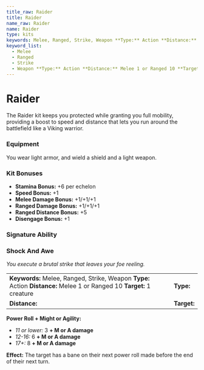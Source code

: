 ```yaml
---
title_raw: Raider
title: Raider
name_raw: Raider
name: Raider
type: kits
keywords: Melee, Ranged, Strike, Weapon **Type:** Action **Distance:** Melee 1 or Ranged 10 **Target:** 1 creature
keyword_list:
  - Melee
  - Ranged
  - Strike
  - Weapon **Type:** Action **Distance:** Melee 1 or Ranged 10 **Target:** 1 creature
---
```


# Raider

The Raider kit keeps you protected while granting you full mobility, providing a boost to speed and distance that lets you run around the battlefield like a Viking warrior.

### Equipment

You wear light armor, and wield a shield and a light weapon.

### Kit Bonuses

- **Stamina Bonus:** +6 per echelon
- **Speed Bonus:** +1
- **Melee Damage Bonus:** +1/+1/+1
- **Ranged Damage Bonus:** +1/+1/+1
- **Ranged Distance Bonus:** +5
- **Disengage Bonus:** +1

### Signature Ability

### Shock And Awe

*You execute a brutal strike that leaves your foe reeling.*

|                                                                                                                        |             |
| :--------------------------------------------------------------------------------------------------------------------- | :---------- |
| **Keywords:** Melee, Ranged, Strike, Weapon **Type:** Action **Distance:** Melee 1 or Ranged 10 **Target:** 1 creature | **Type:**   |
| **Distance:**                                                                                                          | **Target:** |

**Power Roll + Might or Agility:**

- *11 or lower:* 3 **+ M or A damage**
- *12-16:* 6 **+ M or A damage**
- *17+:* 8 **+ M or A damage**

**Effect:** The target has a bane on their next power roll made before the end of their next turn.
